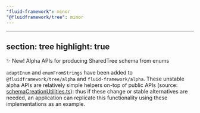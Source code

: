 ```yaml
---
"fluid-framework": minor
"@fluidframework/tree": minor
---
```

---
section: tree
highlight: true
---

✨ New! Alpha APIs for producing SharedTree schema from enums

`adaptEnum` and `enumFromStrings` have been added to `@fluidframework/tree/alpha` and `fluid-framework/alpha`.
These unstable alpha APIs are relatively simple helpers on-top of public APIs (source: [schemaCreationUtilities.ts](https://github.com/microsoft/FluidFramework/blob/main/packages/dds/tree/src/simple-tree/schemaCreationUtilities.ts)):
thus if these change or stable alternatives are needed, an application can replicate this functionality using these implementations as an example.
